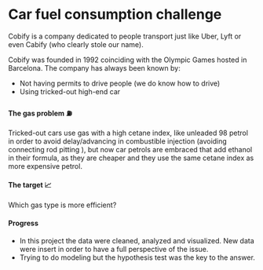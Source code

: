 # Car fuel consumption challenge

Cobify is a company dedicated to people transport just like Uber, Lyft or even Cabify (who clearly stole our name).

Cobify was founded in 1992 coinciding with the Olympic Games hosted in Barcelona. The company has always been known by:

- Not having permits to drive people (we do know how to drive)
- Using tricked-out high-end car

#### The gas problem ⛽️

Tricked-out cars use gas with a high cetane index, like unleaded 98 petrol in order to avoid delay/advancing in combustible injection (avoiding connecting rod pitting ), but now car petrols are embraced that add ethanol in their formula, as they are cheaper and they use the same cetane index as more expensive petrol. 

#### The target 📈

Which gas type is more efficient?

#### Progress 

- In this project the data were cleaned, analyzed and visualized. New data were insert in order to have a full perspective of the issue. 
- Trying to do modeling but the hypothesis test was the key to the answer. 
